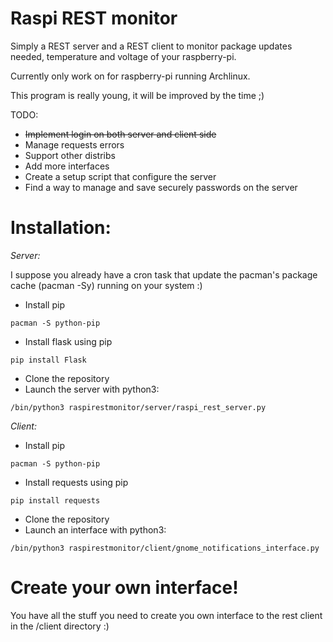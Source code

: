 Raspi REST monitor
================

Simply a REST server and a REST client to monitor package updates needed, temperature and voltage of your raspberry-pi.

Currently only work on for raspberry-pi running Archlinux.

This program is really young, it will be improved by the time ;)

TODO:
- ~~Implement login on both server and client side~~
- Manage requests errors
- Support other distribs
- Add more interfaces
- Create a setup script that configure the server
- Find a way to manage and save securely passwords on the server

Installation:
============

*Server:*

I suppose you already have a cron task that update the pacman's package cache (pacman -Sy) running on your system :)

- Install pip
~~~
pacman -S python-pip
~~~
- Install flask using pip
~~~
pip install Flask
~~~
- Clone the repository
- Launch the server with python3:
~~~
/bin/python3 raspirestmonitor/server/raspi_rest_server.py
~~~

*Client:*

- Install pip
~~~
pacman -S python-pip
~~~
- Install requests using pip
~~~
pip install requests
~~~
- Clone the repository
- Launch an interface with python3:
~~~
/bin/python3 raspirestmonitor/client/gnome_notifications_interface.py
~~~

Create your own interface!
==========================

You have all the stuff you need to create you own interface to the rest client
in the /client directory :)

